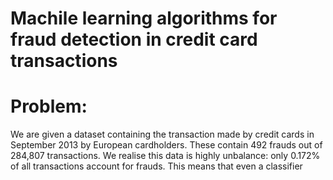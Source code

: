 # Machile learning algorithms for fraud detection in credit card transactions

# Problem:
We are given a dataset containing the transaction made by credit cards in September 2013 by European cardholders. These contain 492 frauds out of 284,807 transactions.
We realise this data is highly unbalance: only 0.172% of all transactions account for frauds. This means that even a classifier
